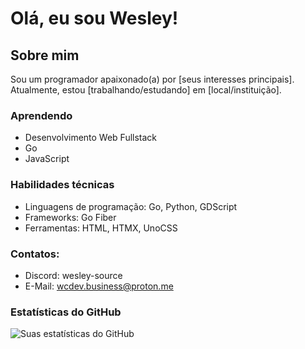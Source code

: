 # Olá, eu sou Wesley! 

## Sobre mim
Sou um programador apaixonado(a) por [seus interesses principais]. Atualmente, estou [trabalhando/estudando] em [local/instituição].

###  Aprendendo
- Desenvolvimento Web Fullstack
- Go
- JavaScript

###  Habilidades técnicas
- Linguagens de programação: Go, Python, GDScript
- Frameworks: Go Fiber
- Ferramentas: HTML, HTMX, UnoCSS

###  Contatos:
- Discord: wesley-source
- E-Mail: wcdev.business@proton.me

###  Estatísticas do GitHub
![Suas estatísticas do GitHub](https://github-readme-stats.vercel.app/api?username=Wesley-Source&show_icons=true&theme=radical)
